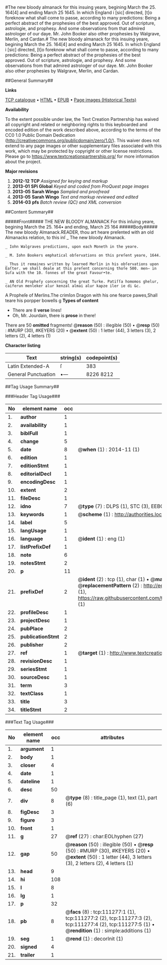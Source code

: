 #The new bloody almanack for this insuing yeare, begining March the 25. 164[4] and ending March 25 1645. In which England i [sic] directed, [t]o foreknow what shall come to passe, according to many predictions: Being a perfect abstract of the prophesies of the best approved. Out of scripture, astrologie, and prophesy. And some observations from that admired astrologer of our daye. Mr. John Booker also other prophesies by Walgrave, Merlin, and Cardan.#
The new bloody almanack for this insuing yeare, begining March the 25. 164[4] and ending March 25 1645. In which England i [sic] directed, [t]o foreknow what shall come to passe, according to many predictions: Being a perfect abstract of the prophesies of the best approved. Out of scripture, astrologie, and prophesy. And some observations from that admired astrologer of our daye. Mr. John Booker also other prophesies by Walgrave, Merlin, and Cardan.

##General Summary##

**Links**

[TCP catalogue](http://www.ota.ox.ac.uk/tcp/)  • 
[HTML](http://tei.it.ox.ac.uk/tcp/Texts-HTML/free/A75/A75057.html)  • 
[EPUB](http://tei.it.ox.ac.uk/tcp/Texts-EPUB/free/A75/A75057.epub) • 
[Page images (Historical Texts)](https://historicaltexts.jisc.ac.uk/eebo-99859208e)

**Availability**

To the extent possible under law, the Text Creation Partnership has waived all copyright and related or neighboring rights to this keyboarded and encoded edition of the work described above, according to the terms of the CC0 1.0 Public Domain Dedication (http://creativecommons.org/publicdomain/zero/1.0/). This waiver does not extend to any page images or other supplementary files associated with this work, which may be protected by copyright or other license restrictions. Please go to https://www.textcreationpartnership.org/ for more information about the project.

**Major revisions**

1. __2012-12__ __TCP__ *Assigned for keying and markup*
1. __2013-01__ __SPi Global__ *Keyed and coded from ProQuest page images*
1. __2013-05__ __Sarah Wingo__ *Sampled and proofread*
1. __2013-05__ __Sarah Wingo__ *Text and markup reviewed and edited*
1. __2014-03__ __pfs__ *Batch review (QC) and XML conversion*

##Content Summary##

#####Front#####
THE NEW BLOODY ALMANACK For this inſuing yeare, begining March the 25. 164• and ending, March 25 164
#####Body#####
The new bloody Almanack.READER, thou art heare preſented with an old Almanacks relation, to this inſ
    _ The new bloody Almanack.

    _ Iohn Walgraves predictions, upon each Moneth in the yeare.

    _ M. Iohn Bookers emphatical obſervations on this preſent yeare, 1644.

    _ Thus it remaines written by learned Merlin in his obſervations upon Eaſter. we shall deale at this preſent concerning thoſe 500. men— in Suſa with the 10. ſonnes of the great Favour•te.

    _ AN Old Propheſy concerning the great Turke. Patiſſa homomos ghelur, caiferun menleker alur kenzal almai alur kapze iler ie di &c.
A Propheſe of Merlins.The crimſon Dragon with his one fearce pawes,Shall teare his porpper bowells g
**Types of content**

  * There are 8 **verse** lines!
  * Oh, Mr. Jourdain, there is **prose** in there!

There are 50 **omitted** fragments! 
 @__reason__ (50) : illegible (50)  •  @__resp__ (50) : #MURP (30), #KEYERS (20)  •  @__extent__ (50) : 1 letter (44), 3 letters (3), 2 letters (2), 4 letters (1)

**Character listing**


|Text|string(s)|codepoint(s)|
|---|---|---|
|Latin Extended-A|ſ|383|
|General Punctuation|•—|8226 8212|

##Tag Usage Summary##

###Header Tag Usage###

|No|element name|occ|attributes|
|---|---|---|---|
|1.|__author__|1||
|2.|__availability__|1||
|3.|__biblFull__|1||
|4.|__change__|5||
|5.|__date__|8| @__when__ (1) : 2014-11 (1)|
|6.|__edition__|1||
|7.|__editionStmt__|1||
|8.|__editorialDecl__|1||
|9.|__encodingDesc__|1||
|10.|__extent__|2||
|11.|__fileDesc__|1||
|12.|__idno__|7| @__type__ (7) : DLPS (1), STC (3), EEBO-CITATION (1), PROQUEST (1), VID (1)|
|13.|__keywords__|1| @__scheme__ (1) : http://authorities.loc.gov/ (1)|
|14.|__label__|5||
|15.|__langUsage__|1||
|16.|__language__|1| @__ident__ (1) : eng (1)|
|17.|__listPrefixDef__|1||
|18.|__note__|6||
|19.|__notesStmt__|2||
|20.|__p__|11||
|21.|__prefixDef__|2| @__ident__ (2) : tcp (1), char (1)  •  @__matchPattern__ (2) : ([0-9\-]+):([0-9IVX]+) (1), (.+) (1)  •  @__replacementPattern__ (2) : http://eebo.chadwyck.com/downloadtiff?vid=$1&page=$2 (1), https://raw.githubusercontent.com/textcreationpartnership/Texts/master/tcpchars.xml#$1 (1)|
|22.|__profileDesc__|1||
|23.|__projectDesc__|1||
|24.|__pubPlace__|2||
|25.|__publicationStmt__|2||
|26.|__publisher__|2||
|27.|__ref__|1| @__target__ (1) : http://www.textcreationpartnership.org/docs/. (1)|
|28.|__revisionDesc__|1||
|29.|__seriesStmt__|1||
|30.|__sourceDesc__|1||
|31.|__term__|3||
|32.|__textClass__|1||
|33.|__title__|3||
|34.|__titleStmt__|2||


###Text Tag Usage###

|No|element name|occ|attributes|
|---|---|---|---|
|1.|__argument__|1||
|2.|__body__|1||
|3.|__closer__|4||
|4.|__date__|1||
|5.|__dateline__|1||
|6.|__desc__|50||
|7.|__div__|8| @__type__ (8) : title_page (1), text (1), part (6)|
|8.|__figDesc__|3||
|9.|__figure__|3||
|10.|__front__|1||
|11.|__g__|27| @__ref__ (27) : char:EOLhyphen (27)|
|12.|__gap__|50| @__reason__ (50) : illegible (50)  •  @__resp__ (50) : #MURP (30), #KEYERS (20)  •  @__extent__ (50) : 1 letter (44), 3 letters (3), 2 letters (2), 4 letters (1)|
|13.|__head__|9||
|14.|__hi__|108||
|15.|__l__|8||
|16.|__lg__|1||
|17.|__p__|32||
|18.|__pb__|8| @__facs__ (8) : tcp:111277:1 (1), tcp:111277:2 (2), tcp:111277:3 (2), tcp:111277:4 (2), tcp:111277:5 (1)  •  @__rendition__ (1) : simple:additions (1)|
|19.|__seg__|1| @__rend__ (1) : decorInit (1)|
|20.|__signed__|4||
|21.|__trailer__|1||

